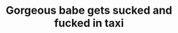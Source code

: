 ---
layout: post
title: Gorgeous babe gets sucked and fucked in taxi
duration: '06:54'
view: 188
rate: 2
video: 'https://flashservice.xvideos.com/embedframe/26005463'
category:
 - rough
 - curvy
 - busty
 - brunette
 - gorgeous
tags: 
 - sucked
 - fucked
priority: 0.9
changefreq: daily
---